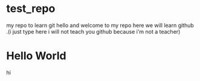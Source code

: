 # test_repo
my repo to learn git
	hello and welcome to my repo here we will learn github .(i just type here i will not teach you github because i'm not a teacher)
<h1>Hello World</h1>
hi 
